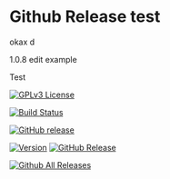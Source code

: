 # Github Release test

okax d

1.0.8 edit example

Test


[![GPLv3 License](https://img.shields.io/badge/License-GPL%20v3-yellow.svg)](https://opensource.org/licenses/)

[![Build Status](https://app.travis-ci.com/Sulstice/global-chem.svg?branch=master)](https://app.travis-ci.com/Sulstice/global-chem)


[![GitHub release](https://img.shields.io/github/v/release/FabrizioMusacchio/Github-Release-Test?label=version)](https://github.com/FabrizioMusacchio/Github-Release-Test/releases)


[![Version](https://badge.fury.io/gh/tterb%2FHyde.svg)](https://badge.fury.io/gh/tterb%2FHyde)
[![GitHub Release](https://img.shields.io/github/release/tterb/PlayMusic.svg?style=flat)]() 

[![Github All Releases](https://img.shields.io/github/downloads/atom/atom/total.svg?style=flat)]() 